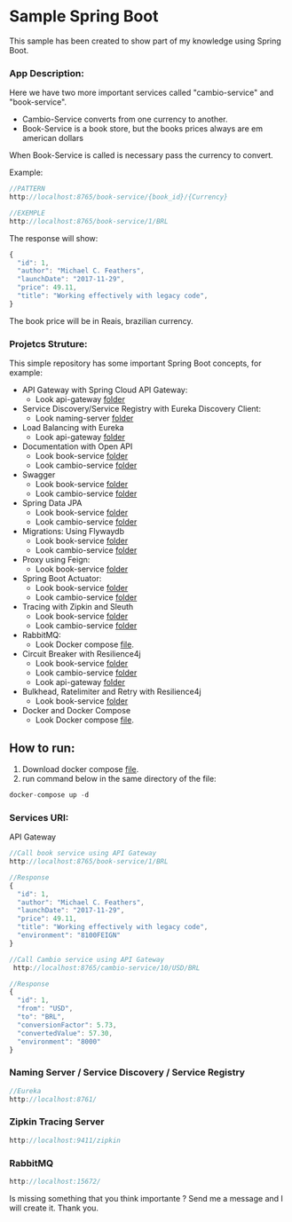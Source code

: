 # Sample Spring Boot

This sample has been created to show part of my knowledge using Spring Boot.

### App Description:

Here we have two more important services called "cambio-service" and "book-service".

- Cambio-Service converts from one currency to another.
- Book-Service is a book store, but the books prices always are em american dollars

When Book-Service is called is necessary pass the currency to convert.

 

Example:

```jsx
//PATTERN
http://localhost:8765/book-service/{book_id}/{Currency}

//EXEMPLE
http://localhost:8765/book-service/1/BRL
```

The response will show:

```jsx
{
  "id": 1,
  "author": "Michael C. Feathers",
  "launchDate": "2017-11-29",
  "price": 49.11,
  "title": "Working effectively with legacy code",
}
```

The book price will be in Reais, brazilian currency. 

### Projetcs Struture:

This simple repository has some important Spring Boot concepts, for example:

 

- API Gateway with Spring Cloud API Gateway:
    - Look api-gateway [folder](https://github.com/jeremiasrg/sample-springboot/tree/main/api-gateway)
- Service Discovery/Service Registry with Eureka Discovery Client:
    - Look naming-server [folder](https://github.com/jeremiasrg/sample-springboot/tree/main/naming-server)
- Load Balancing with Eureka
    - Look api-gateway [folder](https://github.com/jeremiasrg/sample-springboot/tree/main/api-gateway)
- Documentation with Open API
    - Look book-service [folder](https://github.com/jeremiasrg/sample-springboot/tree/main/book-service)
    - Look cambio-service [folder](https://github.com/jeremiasrg/sample-springboot/tree/main/cambio-service)
- Swagger
    - Look book-service [folder](https://github.com/jeremiasrg/sample-springboot/tree/main/book-service)
    - Look cambio-service [folder](https://github.com/jeremiasrg/sample-springboot/tree/main/cambio-service)
- Spring Data JPA
    - Look book-service [folder](https://github.com/jeremiasrg/sample-springboot/tree/main/book-service)
    - Look cambio-service [folder](https://github.com/jeremiasrg/sample-springboot/tree/main/cambio-service)
- Migrations: Using Flywaydb
    - Look book-service [folder](https://github.com/jeremiasrg/sample-springboot/tree/main/book-service)
    - Look cambio-service [folder](https://github.com/jeremiasrg/sample-springboot/tree/main/cambio-service)
- Proxy using Feign:
    - Look book-service [folder](https://github.com/jeremiasrg/sample-springboot/tree/main/book-service)
- Spring Boot Actuator:
    - Look book-service [folder](https://github.com/jeremiasrg/sample-springboot/tree/main/book-service)
    - Look cambio-service [folder](https://github.com/jeremiasrg/sample-springboot/tree/main/cambio-service)
- Tracing with Zipkin and Sleuth
    - Look book-service [folder](https://github.com/jeremiasrg/sample-springboot/tree/main/book-service)
    - Look cambio-service [folder](https://github.com/jeremiasrg/sample-springboot/tree/main/cambio-service)
- RabbitMQ:
    - Look Docker compose [file](https://github.com/jeremiasrg/sample-springboot/blob/main/docker-compose.yml).
- Circuit Breaker with Resilience4j
    - Look book-service [folder](https://github.com/jeremiasrg/sample-springboot/tree/main/book-service)
    - Look cambio-service [folder](https://github.com/jeremiasrg/sample-springboot/tree/main/cambio-service)
    - Look api-gateway [folder](https://github.com/jeremiasrg/sample-springboot/tree/main/api-gateway)
- Bulkhead, Ratelimiter and Retry with Resilience4j
    - Look book-service [folder](https://github.com/jeremiasrg/sample-springboot/tree/main/book-service)
- Docker and Docker Compose
    - Look Docker compose [file](https://github.com/jeremiasrg/sample-springboot/blob/main/docker-compose.yml).

## How to run:

1. Download docker compose [file](https://github.com/jeremiasrg/sample-springboot/blob/main/docker-compose.yml).
2. run command below in the same directory of the file:

```jsx
docker-compose up -d
```

### Services URI:

API Gateway

```jsx
//Call book service using API Gateway
http://localhost:8765/book-service/1/BRL

//Response
{
  "id": 1,
  "author": "Michael C. Feathers",
  "launchDate": "2017-11-29",
  "price": 49.11,
  "title": "Working effectively with legacy code",
  "environment": "8100FEIGN"
}

//Call Cambio service using API Gateway
 http://localhost:8765/cambio-service/10/USD/BRL

//Response
{
  "id": 1,
  "from": "USD",
  "to": "BRL",
  "conversionFactor": 5.73,
  "convertedValue": 57.30,
  "environment": "8000"
}
```

### Naming Server / Service Discovery / Service Registry

```jsx
//Eureka
http://localhost:8761/
```

### Zipkin Tracing Server

```jsx
http://localhost:9411/zipkin
```

### RabbitMQ

```jsx
http://localhost:15672/
```

Is missing something that you think importante ? Send me a message and I will create it. Thank you.
